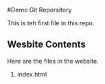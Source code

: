 #Demo Git Reporsitory

This is teh first file in this repo.

## Wesbite Contents

Here are the files in the website.

1. index.html